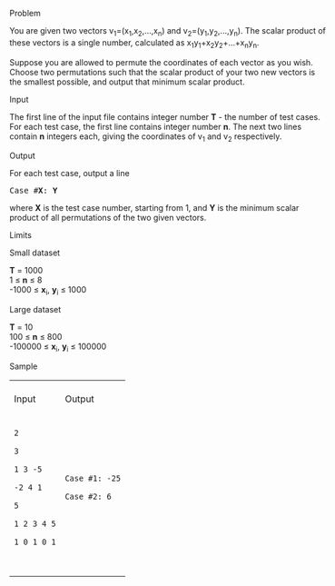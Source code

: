 <div id="dsb-problem-content-div0" class="dsb-problem-content-div" style="width: 40em;"><p class="problem-item">Problem</p>
<p>
You are given two vectors v<sub>1</sub>=(x<sub>1</sub>,x<sub>2</sub>,...,x<sub>n</sub>) and v<sub>2</sub>=(y<sub>1</sub>,y<sub>2</sub>,...,y<sub>n</sub>). The scalar product of these vectors is a single number, calculated as x<sub>1</sub>y<sub>1</sub>+x<sub>2</sub>y<sub>2</sub>+...+x<sub>n</sub>y<sub>n</sub>.
</p>

<p>
Suppose you are allowed to permute the coordinates of each vector as you wish. Choose two permutations such that the scalar product of your two new vectors is the smallest possible, and output that minimum scalar product.
</p>

<p class="problem-item">Input</p>
The first line of the input file contains integer number <b>T</b> - the number of test cases. For each test case, the first line contains integer number <b>n</b>.
The next two lines contain <b>n</b> integers each, giving the coordinates of  v<sub>1</sub> and v<sub>2</sub> respectively.
<p></p>

<p class="problem-item">Output</p>
<p>
For each test case, output a line
</p><pre>Case #<b>X</b>: <b>Y</b></pre>
where <b>X</b> is the test case number, starting from 1, and <b>Y</b> is the minimum scalar product of all permutations of the two given vectors.
<p></p>

<p class="problem-item">Limits</p>
<p>
</p>

<p class="problem-item">Small dataset</p>
<p>
  <b>T</b> = 1000<br>
  1 ≤ <b>n</b> ≤ 8<br>
  -1000 ≤ <b>x</b><sub>i</sub>, <b>y</b><sub>i</sub> ≤ 1000
</p>

<p class="problem-item">Large dataset</p>
<p>
  <b>T</b> = 10<br>
  100 ≤ <b>n</b> ≤ 800<br>
  -100000 ≤ <b>x</b><sub>i</sub>, <b>y</b><sub>i</sub> ≤ 100000
</p>

<p class="problem-item">Sample</p>
<div class="problem-io-wrapper">
<table>
<tbody><tr>
<td>
<br>
<span class="problem-item-gray">Input</span>
<br>&nbsp;
</td>
<td>
<br>
<span class="problem-item-gray">Output</span>
<br>&nbsp;
</td>
</tr>
<tr>
<td>
<code>
2<br>
3<br>
1 3 -5<br>
-2 4 1<br>
5<br>
1 2 3 4 5<br>
1 0 1 0 1<br>
<br>
</code>
</td>
<td>
<code>
Case #1: -25<br>
Case #2: 6<br>
<br>
</code>
</td>
</tr>
</tbody></table>
</div></div>
